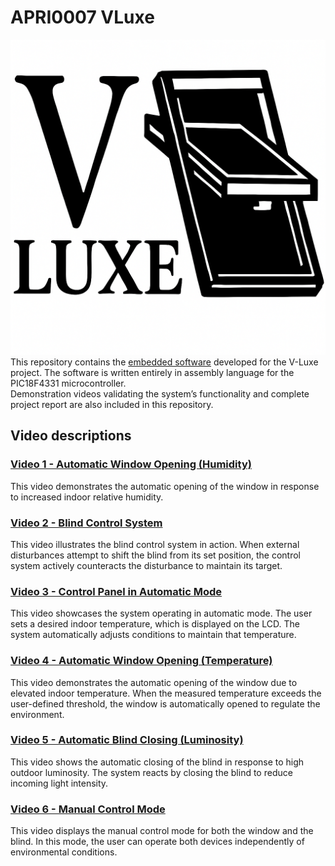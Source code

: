 # APRI0007 VLuxe
![Logo](/Images/logo_png.png)
This repository contains the [embedded software](https://github.com/Arnaudinnau/APRI0007_VLuxe/blob/main/V_Luxe_Code.asm) developed for the V-Luxe project. The software is written entirely in assembly language for the PIC18F4331 microcontroller.  
Demonstration videos validating the system’s functionality and complete project report are also included in this repository.

## Video descriptions
### [Video 1 - Automatic Window Opening (Humidity)](https://github.com/Arnaudinnau/APRI0007_VLuxe/blob/main/Videos/1.mp4)
This video demonstrates the automatic opening of the window in response to increased indoor relative humidity.

### [Video 2 - Blind Control System](https://github.com/Arnaudinnau/APRI0007_VLuxe/blob/main/Videos/2.mp4)
This video illustrates the blind control system in action. When external disturbances attempt to shift the blind from its set position, the control system actively counteracts the disturbance to maintain its target.

### [Video 3 - Control Panel in Automatic Mode](https://github.com/Arnaudinnau/APRI0007_VLuxe/blob/main/Videos/3.mp4)
This video showcases the system operating in automatic mode. The user sets a desired indoor temperature, which is displayed on the LCD. The system automatically adjusts conditions to maintain that temperature.

### [Video 4 - Automatic Window Opening (Temperature)](https://github.com/Arnaudinnau/APRI0007_VLuxe/blob/main/Videos/4.mp4)
This video demonstrates the automatic opening of the window due to elevated indoor temperature. When the measured temperature exceeds the user-defined threshold, the window is automatically opened to regulate the environment.

### [Video 5 - Automatic Blind Closing (Luminosity)](https://github.com/Arnaudinnau/APRI0007_VLuxe/blob/main/Videos/5.mp4)
This video shows the automatic closing of the blind in response to high outdoor luminosity. The system reacts by closing the blind to reduce incoming light intensity.

### [Video 6 - Manual Control Mode](https://github.com/Arnaudinnau/APRI0007_VLuxe/blob/main/Videos/6.mp4)
This video displays the manual control mode for both the window and the blind. In this mode, the user can operate both devices independently of environmental conditions.

